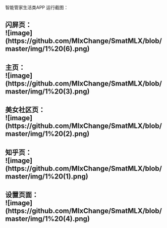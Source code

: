 智能管家生活类APP
运行截图：<br>
<h2>闪屏页：<br>
![image](https://github.com/MlxChange/SmatMLX/blob/master/img/1%20(6).png)
<h2>主页：<br>
![image](https://github.com/MlxChange/SmatMLX/blob/master/img/1%20(3).png)
<h2>美女社区页：<br>
![image](https://github.com/MlxChange/SmatMLX/blob/master/img/1%20(2).png)
<h2>知乎页：<br>
![image](https://github.com/MlxChange/SmatMLX/blob/master/img/1%20(1).png)
<h2>设置页面：<br>
![image](https://github.com/MlxChange/SmatMLX/blob/master/img/1%20(4).png)
